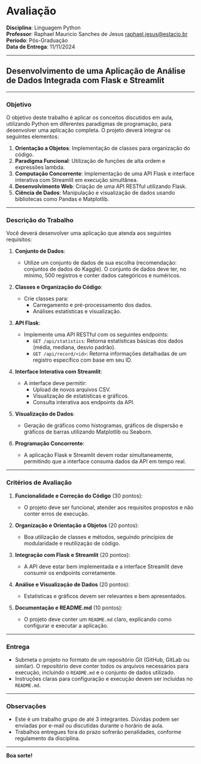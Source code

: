 # Avaliação

**Disciplina**: Linguagem Python  
**Professor**: Raphael Mauricio Sanches de Jesus <raphael.jesus@estacio.br> 
**Período**: Pós-Graduação  
**Data de Entrega**: 11/11/2024

---

## **Desenvolvimento de uma Aplicação de Análise de Dados Integrada com Flask e Streamlit**

---

### **Objetivo**

O objetivo deste trabalho é aplicar os conceitos discutidos em aula, utilizando Python em diferentes paradigmas de programação, para desenvolver uma aplicação completa. O projeto deverá integrar os seguintes elementos:

1. **Orientação a Objetos**: Implementação de classes para organização do código.
2. **Paradigma Funcional**: Utilização de funções de alta ordem e expressões lambda.
3. **Computação Concorrente**: Implementação de uma API Flask e interface interativa com Streamlit em execução simultânea.
4. **Desenvolvimento Web**: Criação de uma API RESTful utilizando Flask.
5. **Ciência de Dados**: Manipulação e visualização de dados usando bibliotecas como Pandas e Matplotlib.

---

### **Descrição do Trabalho**

Você deverá desenvolver uma aplicação que atenda aos seguintes requisitos:

1. **Conjunto de Dados**:  
   - Utilize um conjunto de dados de sua escolha (recomendação: conjuntos de dados do Kaggle). O conjunto de dados deve ter, no mínimo, 500 registros e conter dados categóricos e numéricos.

2. **Classes e Organização do Código**:
   - Crie classes para:
     - Carregamento e pré-processamento dos dados.
     - Análises estatísticas e visualização.

3. **API Flask**:
   - Implemente uma API RESTful com os seguintes endpoints:
     - `GET /api/statistics`: Retorna estatísticas básicas dos dados (média, mediana, desvio padrão).
     - `GET /api/record/<id>`: Retorna informações detalhadas de um registro específico com base em seu ID.

4. **Interface Interativa com Streamlit**:
   - A interface deve permitir:
     - Upload de novos arquivos CSV.
     - Visualização de estatísticas e gráficos.
     - Consulta interativa aos endpoints da API.

5. **Visualização de Dados**:
   - Geração de gráficos como histogramas, gráficos de dispersão e gráficos de barras utilizando Matplotlib ou Seaborn.

6. **Programação Concorrente**:
   - A aplicação Flask e Streamlit devem rodar simultaneamente, permitindo que a interface consuma dados da API em tempo real.

---

### **Critérios de Avaliação**

1. **Funcionalidade e Correção do Código** (30 pontos):
   - O projeto deve ser funcional, atender aos requisitos propostos e não conter erros de execução.

2. **Organização e Orientação a Objetos** (20 pontos):
   - Boa utilização de classes e métodos, seguindo princípios de modularidade e reutilização de código.

3. **Integração com Flask e Streamlit** (20 pontos):
   - A API deve estar bem implementada e a interface Streamlit deve consumir os endpoints corretamente.

4. **Análise e Visualização de Dados** (20 pontos):
   - Estatísticas e gráficos devem ser relevantes e bem apresentados.

5. **Documentação e README.md** (10 pontos):
   - O projeto deve conter um `README.md` claro, explicando como configurar e executar a aplicação.

---

### **Entrega**

- Submeta o projeto no formato de um repositório Git (GitHub, GitLab ou similar). O repositório deve conter todos os arquivos necessários para execução, incluindo o `README.md` e o conjunto de dados utilizado.
- Instruções claras para configuração e execução devem ser incluídas no `README.md`.

---

### **Observações**

- Este é um trabalho grupo de até 3 integrantes. Dúvidas podem ser enviadas por e-mail ou discutidas durante o horário de aula.
- Trabalhos entregues fora do prazo sofrerão penalidades, conforme regulamento da disciplina.

---

**Boa sorte!**
